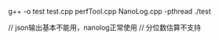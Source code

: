 g++ -o test test.cpp perfTool.cpp NanoLog.cpp -pthread
./test

// json输出基本不能用，nanolog正常使用
// 分位数估算不支持